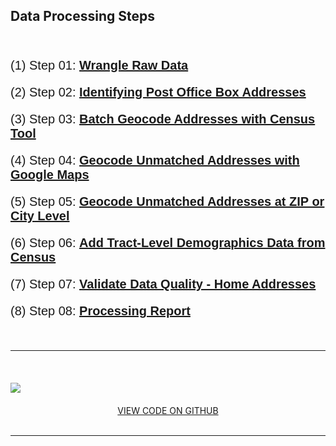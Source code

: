 <head>
<link href="//maxcdn.bootstrapcdn.com/font-awesome/4.2.0/css/font-awesome.min.css" rel="stylesheet">
</head>

## Data Processing Steps 

<br>

(1) Step 01: [**Wrangle Raw Data**](Step-01-ProcessRawData.html)

(2) Step 02: [**Identifying Post Office Box Addresses**](Step-02-POBsandGaps.html)

(3) Step 03: [**Batch Geocode Addresses with Census Tool**](Step-03-CensusGeo.html)

(4) Step 04: [**Geocode Unmatched Addresses with Google Maps**](Step-04-GoogleGeo.html)

(5) Step 05: [**Geocode Unmatched Addresses at ZIP or City Level**](Step-05-ZipsandCityGeo.html)

(6) Step 06: [**Add Tract-Level Demographics Data from Census**](Step-06-AddCensusData.html)

(7) Step 07: [**Validate Data Quality - Home Addresses**](Step-07-Disambiguation.html)

(8) Step 08: [**Processing Report**](Step-08-ProcessReport.html)

<br>
<hr>
<br>

![](https://banner2.cleanpng.com/20180824/jtl/kisspng-computer-icons-logo-portable-network-graphics-clip-icons-for-free-iconza-circle-social-5b7fe46b0bac53.1999041115351082030478.jpg)

<center><a href="https://github.com/Nonprofit-Open-Data-Collective/open-1023-ez-dataset">VIEW CODE ON GITHUB</a></center>

<br>
<hr>
<br>


<style>
p { 
  font-size: 20px;
  font-family: sans-serif, "Helvetica Neue", "Lucida Grande", Arial; 
  }
</style>
